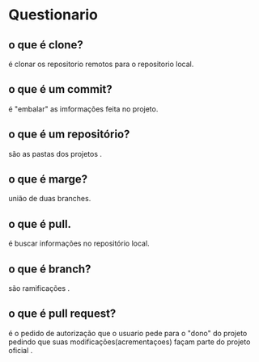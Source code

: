 # Questionario
## o que é clone?
é clonar os repositorio remotos para o repositorio local.
## o que é um commit?
é "embalar" as imformações feita no projeto.
## o que é um repositório?
são as pastas dos projetos .
## o que é marge?
união de duas branches.
## o que é pull.
é buscar informações no repositório local.
## o que é branch?
são ramificações .
## o que é pull request?
é o pedido de autorização que o usuario pede para o "dono" do projeto 
pedindo que suas modificações(acrementaçoes) façam parte do projeto oficial . 
